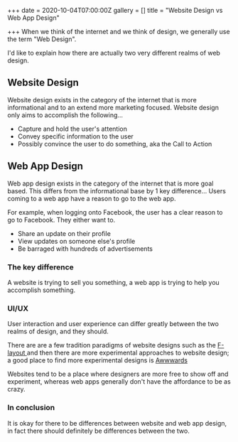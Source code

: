 +++
date = 2020-10-04T07:00:00Z
gallery = []
title = "Website Design vs Web App Design"

+++
When we think of the internet and we think of design, we generally use the  term "Web Design".

I'd like to explain how there are actually two very different realms of web design.

## Website Design

Website design exists in the category of the internet that is more informational and to an extend more marketing focused. Website design only aims to accomplish the following...

* Capture and hold the user's attention
* Convey specific information to the user
* Possibly convince the user to do something, aka the Call to Action

## Web App Design

Web app design exists in the category of the internet that is more goal based. This differs from the informational base by 1 key difference... Users coming to a web app have a reason to go to the web app.

For example, when logging onto Facebook, the user has a clear reason to go to Facebook. They either want to.

* Share an update on their profile
* View updates on someone else's profile
* Be barraged with hundreds of advertisements

### The key difference

A website is trying to sell you something, a web app is trying to help you accomplish something.

### UI/UX

User interaction and user experience can differ greatly between the two realms of design, and they should.

There are are a few tradition paradigms of website designs such as the [F-layout ](https://webdesign.tutsplus.com/articles/understanding-the-f-layout-in-web-design--webdesign-687) and then there are more experimental approaches to website design; a good place to find more experimental designs is [Awwwards](https://www.awwwards.com/)

Websites tend to be a place where designers are more free to show off and experiment, whereas web apps  generally don't have the affordance to be as crazy.

### In conclusion

It is okay for there to be differences between website and web app design, in fact there should definitely be differences between the two. 